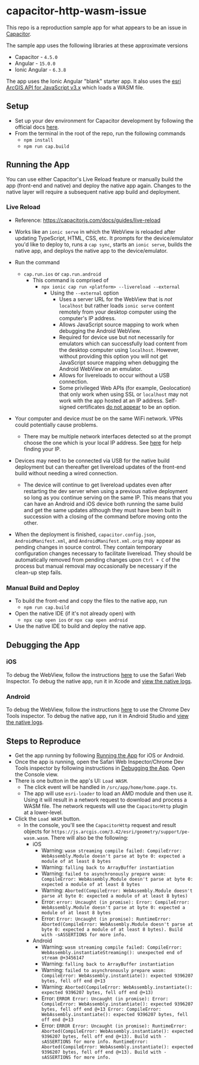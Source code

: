 # capacitor-http-wasm-issue

This repo is a reproduction sample app for what appears to be an issue in [Capacitor](https://github.com/ionic-team/capacitor).

The sample app uses the following libraries at these approximate versions
- Capacitor - `4.5.0`
- Angular - `15.0.0`
- Ionic Angular - `6.3.8`

The app uses the Ionic Angular "blank" starter app. It also uses the [esri ArcGIS API for JavaScript v3.x](https://developers.arcgis.com/javascript/3/) which loads a WASM file.

## Setup
- Set up your dev environment for Capacitor development by following the official docs [here](https://capacitorjs.com/docs/getting-started/environment-setup).
- From the terminal in the root of the repo, run the following commands
  - `npm install`
  - `npm run cap.build`

## Running the App

You can use either Capacitor's Live Reload feature or manually build the app (front-end and native) and deploy the native app again. Changes to the native layer will require a subsequent native app build and deployment.

### Live Reload
- Reference: https://capacitorjs.com/docs/guides/live-reload
- Works like an `ionic serve` in which the WebView is reloaded after updating TypeScript, HTML, CSS, etc. It prompts for the device/emulator you'd like to deploy to, runs a `cap sync`, starts an `ionic serve`, builds the native app, and deploys the native app to the device/emulator.

- Run the command
  - `cap.run.ios` or `cap.run.android`
    - This command is comprised of
      - `npx ionic cap run <platform> --livereload --external`
        - Using the `--external` option
          - Uses a server URL for the WebView that is _not_ `localhost` but rather loads `ionic serve` content remotely from your desktop computer using the computer's IP address.
          - Allows JavaScript source mapping to work when debugging the Android WebView.
          - Required for device use but not necessarily for emulators which can successfully load content from the desktop computer using `localhost`. However, without providing this option you will not get JavaScript source mapping when debugging the Android WebView on an emulator.
          - Allows for livereloads to occur without a USB connection.
          - Some privileged Web APIs (for example, Geolocation) that only work when using SSL or `localhost` may not work with the app hosted at an IP address. Self-signed certificates [do not appear](https://github.com/ionic-team/capacitor/issues/3707#issuecomment-712997461) to be an option.
- Your computer and device _must_ be on the same WiFi network. VPNs could potentially cause problems.
  - There may be multiple network interfaces detected so at the prompt choose the one which is your local IP address. See [here](https://capacitorjs.com/docs/guides/live-reload#using-with-framework-clis) for help finding your IP.
- Devices may need to be connected via USB for the native build deployment but can thereafter get livereload updates of the front-end build without needing a wired connection.
  - The device will continue to get livereload updates even after restarting the dev server when using a previous native deployment so long as you continue serving on the same IP. This means that you can have an Android and iOS device both running the same build and get the same updates although they must have been built in succession with a closing of the command before moving onto the other.
- When the deployment is finished, `capacitor.config.json`, `AndroidManifest.xml`, and `AndroidManifest.xml.orig` may appear as pending changes in source control. They contain temporary configuration changes necessary to facilitate livereload. They should be automatically removed from pending changes upon `Ctrl + C` of the process but manual removal may occasionally be necessary if the clean-up step fails.

### Manual Build and Deploy
- To build the front-end and copy the files to the native app, run
  - `npm run cap.build`
- Open the native IDE (if it's not already open) with
  - `npx cap open ios` or `npx cap open android`
- Use the native IDE to build and deploy the native app.

## Debugging the App

### iOS

To debug the WebView, follow the instructions [here](https://ionicframework.com/docs/developing/ios#using-safari-web-inspector) to use the Safari Web Inspector. To debug the native app, run it in Xcode and [view the native logs](https://ionicframework.com/docs/developing/ios#viewing-native-logs).

### Android

To debug the WebView, follow the instructions [here](https://ionicframework.com/docs/developing/android#using-chrome-devtools) to use the Chrome Dev Tools inspector. To debug the native app, run it in Android Studio and [view the native logs](https://ionicframework.com/docs/developing/android#viewing-native-logs).

## Steps to Reproduce

- Get the app running by following [Running the App](#running-the-app) for iOS or Android.
- Once the app is running, open the Safari Web Inspector/Chrome Dev Tools inspector by following instructions in [Debugging the App](#debugging-the-app). Open the Console view.
- There is one button in the app's UI: `Load WASM`.
  - The click event will be handled in `/src/app/home/home.page.ts`.
  - The app will use `esri-loader` to load an AMD module and then use it. Using it will result in a network request to download and process a WASM file. The network requests will use the `CapacitorHttp` plugin at a lower-level.
- Click the `Load WASM` button.
  - In the console, you'll see the `CapacitorHttp` request and result objects for `https://js.arcgis.com/3.42/esri/geometry/support/pe-wasm.wasm`. There will also be the following:
    - iOS
      - Warning: `wasm streaming compile failed: CompileError: WebAssembly.Module doesn't parse at byte 0: expected a module of at least 8 bytes`
      - Warning: `falling back to ArrayBuffer instantiation`
      - Warning: `failed to asynchronously prepare wasm: CompileError: WebAssembly.Module doesn't parse at byte 0: expected a module of at least 8 bytes`
      - Warning: `Aborted(CompileError: WebAssembly.Module doesn't parse at byte 0: expected a module of at least 8 bytes)`
      - Error: `error: Uncaught (in promise): Error: CompileError: WebAssembly.Module doesn't parse at byte 0: expected a module of at least 8 bytes`
      - Error: `Error: Uncaught (in promise): RuntimeError: Aborted(CompileError: WebAssembly.Module doesn't parse at byte 0: expected a module of at least 8 bytes). Build with -sASSERTIONS for more info.`
    - Android
      - Warning: `wasm streaming compile failed: CompileError: WebAssembly.instantiateStreaming(): unexpected end of stream @+3456147`
      - Warning: `falling back to ArrayBuffer instantiation`
      - Warning: `failed to asynchronously prepare wasm: CompileError: WebAssembly.instantiate(): expected 9396207 bytes, fell off end @+13`
      - Warning: `Aborted(CompileError: WebAssembly.instantiate(): expected 9396207 bytes, fell off end @+13)`
      - Error: `ERROR Error: Uncaught (in promise): Error: CompileError: WebAssembly.instantiate(): expected 9396207 bytes, fell off end @+13 Error: CompileError: WebAssembly.instantiate(): expected 9396207 bytes, fell off end @+13`
      - Error: `ERROR Error: Uncaught (in promise): RuntimeError: Aborted(CompileError: WebAssembly.instantiate(): expected 9396207 bytes, fell off end @+13). Build with -sASSERTIONS for more info. RuntimeError: Aborted(CompileError: WebAssembly.instantiate(): expected 9396207 bytes, fell off end @+13). Build with -sASSERTIONS for more info.`

